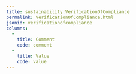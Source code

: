```yaml
---
title: sustainability:VerificationOfCompliance
permalink: VerificationOfCompliance.html
jsonid: verificationofcompliance
columns:
  - 
    title: Comment
    code: comment
  - 
    title: Value
    code: value
---
```

